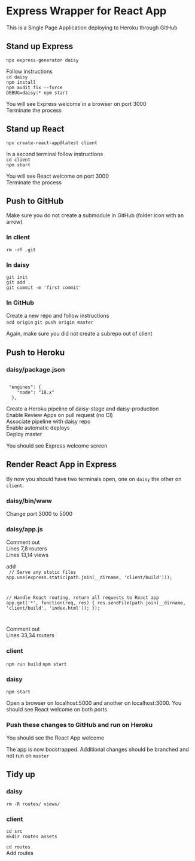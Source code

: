 # Express Wrapper for React App
This is a Single Page Application deploying to Heroku through GitHub

## Stand up Express
`npx express-generator daisy`

Follow instructions  
`cd daisy`   
`npm install`  
`npm audit fix --force`  
`DEBUG=daisy:* npm start`  

You will see Express welcome in a browser on port 3000  
Terminate the process

## Stand up React
`npx create-react-app@latest client`

In a second terminal follow instructions  
`cd client`  
`npm start`  

You will see React welcome on port 3000  
Terminate the process

## Push to GitHub
Make sure you do not create a submodule in GitHub (folder icon with an arrow)

###  In client   
`rm -rf .git`  

### In daisy  
`git init`  
`git add .`  
`git commit -m 'first commit'`

### In GitHub  
Create a new repo and follow instructions  
`add origin`
`git push origin master`

Again, make sure you did not create a subrepo out of client

## Push to Heroku
### daisy/package.json  
<code>
 "engines": {
    "node": "18.x"
  },
</code>  
  
Create a Heroku pipeline of daisy-stage and daisy-production  
Enable Review Apps on pull request (no CI)  
Associate pipeline with daisy repo  
Enable automatic deploys  
Deploy master  

You should see Express welcome screen  

## Render React App in Express
By now you should have two terminals open, one on `daisy` the other on `client`.   

### daisy/bin/www  
Change port 3000 to 5000

### daisy/app.js  
Comment out  
Lines 7,8 routers   
Lines 13,14 views  

add  
<code>
  // Serve any static files
  app.use(express.static(path.join(__dirname, 'client/build')));
    
  // Handle React routing, return all requests to React app
  app.get('*', function(req, res) {
    res.sendFile(path.join(__dirname, 'client/build', 'index.html'));
  });

</code>  

Comment out  
Lines 33,34 routers

### client
`npm run build`
`npm start`

### daisy
`npm start` 

Open a browser on localhost:5000 and another on localhost:3000. You should see React welcome on both ports 

### Push these changes to GitHub and run on Heroku
You should see the React App welcome  

The app is now boostrapped. Additional changes should be branched and not run on `master` 

## Tidy up
### daisy  
`rm -R routes/ views/`  

### client
`cd src`  
`mkdir routes assets`  

`cd routes`  
Add routes  












